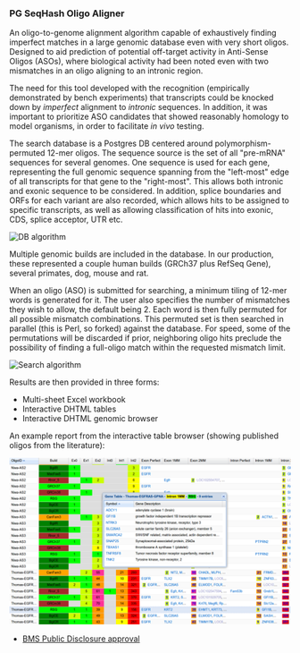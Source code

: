### PG SeqHash Oligo Aligner

An oligo-to-genome alignment algorithm capable of exhaustively finding
imperfect matches in a large genomic database even with very short
oligos. Designed to aid prediction of potential off-target activity in
Anti-Sense Oligos (ASOs), where biological activity had been noted
even with two mismatches in an oligo aligning to an intronic region.

The need for this tool developed with the recognition (empirically
demonstrated by bench experiments) that transcripts could be knocked
down by _imperfect_ alignment to _intronic_ sequences. In addition, it
was important to prioritize ASO candidates that showed reasonably
homology to model organisms, in order to facilitate _in vivo_ testing.

The search database is a Postgres DB centered around
polymorphism-permuted 12-mer oligos. The sequence source is the set of
all "pre-mRNA" sequences for several genomes. One sequence is used for
each gene, representing the full genomic sequence spanning from the
"left-most" edge of all transcripts for that gene to the
"right-most". This allows both intronic and exonic sequence to be
considered. In addition, splice boundaries and ORFs for each variant
are also recorded, which allows hits to be assigned to specific
transcripts, as well as allowing classification of hits into exonic,
CDS, splice acceptor, UTR etc.

![DB algorithm][DBalg]

Multiple genomic builds are included in the database. In our
production, these represented a couple human builds (GRCh37 plus
RefSeq Gene), several primates, dog, mouse and rat.

When an oligo (ASO) is submitted for searching, a minimum tiling of
12-mer words is generated for it. The user also specifies the number
of mismatches they wish to allow, the default being 2. Each word is
then fully permuted for all possible mismatch combinations. This
permuted set is then searched in parallel (this is Perl, so forked)
against the database. For speed, some of the permutations will be
discarded if prior, neighboring oligo hits preclude the possibility of
finding a full-oligo match within the requested mismatch limit.

![Search algorithm][SearchAlg]

Results are then provided in three forms:

* Multi-sheet Excel workbook
* Interactive DHTML tables
* Interactive DHTML genomic browser

An example report from the interactive table browser (showing
published oligos from the literature):

![Hit report][Report]

* [BMS Public Disclosure approval](PubD-Disclosure-Approval.md)

[DBalg]: img/SOS-DatabaseAlgorithm.png
[SearchAlg]: img/SOS-SearchAlgorithm.png
[Report]: img/SOS-Overview.png
